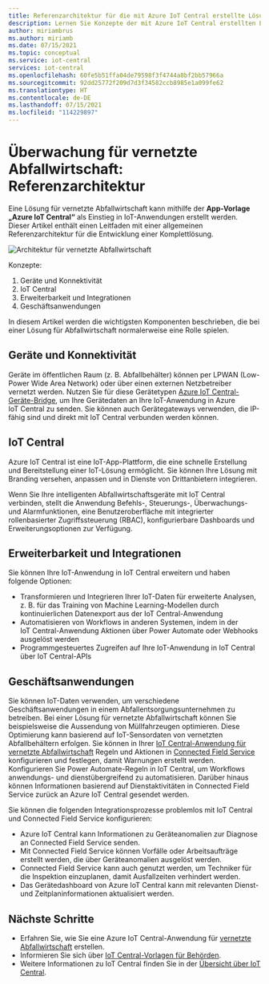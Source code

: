 ```yaml
---
title: Referenzarchitektur für die mit Azure IoT Central erstellte Lösung für vernetzte Abfallwirtschaft | Microsoft-Dokumentation
description: Lernen Sie Konzepte der mit Azure IoT Central erstellten Lösung für vernetzte Abfallwirtschaft kennen.
author: miriambrus
ms.author: miriamb
ms.date: 07/15/2021
ms.topic: conceptual
ms.service: iot-central
services: iot-central
ms.openlocfilehash: 60fe5b51ffa04de79598f3f4744a8bf2bb57966a
ms.sourcegitcommit: 92dd25772f209d7d3f34582ccb8985e1a099fe62
ms.translationtype: HT
ms.contentlocale: de-DE
ms.lasthandoff: 07/15/2021
ms.locfileid: "114229897"
---
```

# <a name="connected-waste-monitoring-reference-architecture"></a>Überwachung für vernetzte Abfallwirtschaft: Referenzarchitektur 

Eine Lösung für vernetzte Abfallwirtschaft kann mithilfe der **App-Vorlage „Azure IoT Central“** als Einstieg in IoT-Anwendungen erstellt werden. Dieser Artikel enthält einen Leitfaden mit einer allgemeinen Referenzarchitektur für die Entwicklung einer Komplettlösung.

![Architektur für vernetzte Abfallwirtschaft](./media/concepts-connectedwastemanagement-architecture/concepts-connectedwastemanagement-architecture1.png)

Konzepte:

1. Geräte und Konnektivität  
1. IoT Central
1. Erweiterbarkeit und Integrationen
1. Geschäftsanwendungen

In diesem Artikel werden die wichtigsten Komponenten beschrieben, die bei einer Lösung für Abfallwirtschaft normalerweise eine Rolle spielen.

## <a name="devices-and-connectivity"></a>Geräte und Konnektivität

Geräte im öffentlichen Raum (z. B. Abfallbehälter) können per LPWAN (Low-Power Wide Area Network) oder über einen externen Netzbetreiber vernetzt werden. Nutzen Sie für diese Gerätetypen [Azure IoT Central-Geräte-Bridge](../core/howto-build-iotc-device-bridge.md), um Ihre Gerätedaten an Ihre IoT-Anwendung in Azure IoT Central zu senden. Sie können auch Gerätegateways verwenden, die IP-fähig sind und direkt mit IoT Central verbunden werden können.

## <a name="iot-central"></a>IoT Central

Azure IoT Central ist eine IoT-App-Plattform, die eine schnelle Erstellung und Bereitstellung einer IoT-Lösung ermöglicht. Sie können Ihre Lösung mit Branding versehen, anpassen und in Dienste von Drittanbietern integrieren.

Wenn Sie Ihre intelligenten Abfallwirtschaftsgeräte mit IoT Central verbinden, stellt die Anwendung Befehls-, Steuerungs-, Überwachungs- und Alarmfunktionen, eine Benutzeroberfläche mit integrierter rollenbasierter Zugriffssteuerung (RBAC), konfigurierbare Dashboards und Erweiterungsoptionen zur Verfügung.

## <a name="extensibility-and-integrations"></a>Erweiterbarkeit und Integrationen

Sie können Ihre IoT-Anwendung in IoT Central erweitern und haben folgende Optionen:

* Transformieren und Integrieren Ihrer IoT-Daten für erweiterte Analysen, z. B. für das Training von Machine Learning-Modellen durch kontinuierlichen Datenexport aus der IoT Central-Anwendung
* Automatisieren von Workflows in anderen Systemen, indem in der IoT Central-Anwendung Aktionen über Power Automate oder Webhooks ausgelöst werden
* Programmgesteuertes Zugreifen auf Ihre IoT-Anwendung in IoT Central über IoT Central-APIs

## <a name="business-applications"></a>Geschäftsanwendungen

Sie können IoT-Daten verwenden, um verschiedene Geschäftsanwendungen in einem Abfallentsorgungsunternehmen zu betreiben. Bei einer Lösung für vernetzte Abfallwirtschaft können Sie beispielsweise die Aussendung von Müllfahrzeugen optimieren. Diese Optimierung kann basierend auf IoT-Sensordaten von vernetzten Abfallbehältern erfolgen. Sie können in Ihrer [IoT Central-Anwendung für vernetzte Abfallwirtschaft](./tutorial-connected-waste-management.md) Regeln und Aktionen in [Connected Field Service](/dynamics365/field-service/connected-field-service) konfigurieren und festlegen, damit Warnungen erstellt werden. Konfigurieren Sie Power Automate-Regeln in IoT Central, um Workflows anwendungs- und dienstübergreifend zu automatisieren. Darüber hinaus können Informationen basierend auf Dienstaktivitäten in Connected Field Service zurück an Azure IoT Central gesendet werden.

Sie können die folgenden Integrationsprozesse problemlos mit IoT Central und Connected Field Service konfigurieren:

* Azure IoT Central kann Informationen zu Geräteanomalien zur Diagnose an Connected Field Service senden.
* Mit Connected Field Service können Vorfälle oder Arbeitsaufträge erstellt werden, die über Geräteanomalien ausgelöst werden.
* Connected Field Service kann auch genutzt werden, um Techniker für die Inspektion einzuplanen, damit Ausfallzeiten verhindert werden.
* Das Gerätedashboard von Azure IoT Central kann mit relevanten Dienst- und Zeitplaninformationen aktualisiert werden.

## <a name="next-steps"></a>Nächste Schritte

* Erfahren Sie, wie Sie eine Azure IoT Central-Anwendung für [vernetzte Abfallwirtschaft](./tutorial-connected-waste-management.md) erstellen.
* Informieren Sie sich über [IoT Central-Vorlagen für Behörden](./overview-iot-central-government.md).
* Weitere Informationen zu IoT Central finden Sie in der [Übersicht über IoT Central](../core/overview-iot-central.md).
